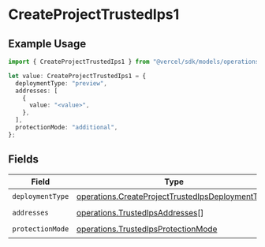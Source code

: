 # CreateProjectTrustedIps1

## Example Usage

```typescript
import { CreateProjectTrustedIps1 } from "@vercel/sdk/models/operations";

let value: CreateProjectTrustedIps1 = {
  deploymentType: "preview",
  addresses: [
    {
      value: "<value>",
    },
  ],
  protectionMode: "additional",
};
```

## Fields

| Field                                                                                                                | Type                                                                                                                 | Required                                                                                                             | Description                                                                                                          |
| -------------------------------------------------------------------------------------------------------------------- | -------------------------------------------------------------------------------------------------------------------- | -------------------------------------------------------------------------------------------------------------------- | -------------------------------------------------------------------------------------------------------------------- |
| `deploymentType`                                                                                                     | [operations.CreateProjectTrustedIpsDeploymentType](../../models/operations/createprojecttrustedipsdeploymenttype.md) | :heavy_check_mark:                                                                                                   | N/A                                                                                                                  |
| `addresses`                                                                                                          | [operations.TrustedIpsAddresses](../../models/operations/trustedipsaddresses.md)[]                                   | :heavy_check_mark:                                                                                                   | N/A                                                                                                                  |
| `protectionMode`                                                                                                     | [operations.TrustedIpsProtectionMode](../../models/operations/trustedipsprotectionmode.md)                           | :heavy_check_mark:                                                                                                   | N/A                                                                                                                  |